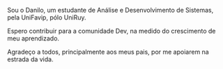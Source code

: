Sou o Danilo, um estudante de Análise e Desenvolvimento de Sistemas, pela UniFavip, pólo UniRuy.

Espero contribuir para a comunidade Dev, na medido do crescimento de meu aprendizado.

Agradeço a todos, principalmente aos meus pais, por me apoiarem na estrada da vida.


